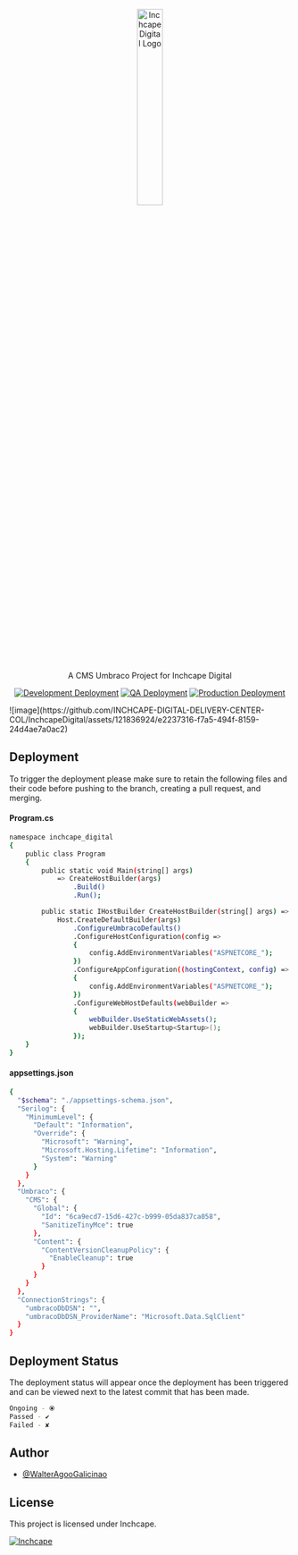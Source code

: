 <p align="center"> <img width="30%" src="https://dev.inchcape.digital/media/0-images/navigation/Inchcape_Digital_Logo_Hor_rgb-1.png" alt="Inchcape Digital Logo"> </p>
<p align="center">A CMS Umbraco Project for Inchcape Digital</p>
<p align="center">
<a href="https://dev.inchcape.digital/"><img src="https://img.shields.io/badge/development_deployment-%E2%9C%94-green?style=for-the-badge" alt="Development Deployment"/></a>
<a href="https://qa.inchcape.digital/"><img src="https://img.shields.io/badge/qa_deployment-%E2%9C%94-green?style=for-the-badge" alt="QA Deployment"/></a>
<a href=""><img src="https://img.shields.io/badge/production_deployment-%E2%9C%98-red?style=for-the-badge" alt="Production Deployment"/></a>
</p>
![image](https://github.com/INCHCAPE-DIGITAL-DELIVERY-CENTER-COL/InchcapeDigital/assets/121836924/e2237316-f7a5-494f-8159-24d4ae7a0ac2)

## Deployment
To trigger the deployment please make sure to retain the following files and their code before pushing to the branch, creating a pull request, and merging.

#### Program.cs
```bash
namespace inchcape_digital
{
    public class Program
    {
        public static void Main(string[] args)
            => CreateHostBuilder(args)
                .Build()
                .Run();

        public static IHostBuilder CreateHostBuilder(string[] args) =>
            Host.CreateDefaultBuilder(args)
                .ConfigureUmbracoDefaults()
                .ConfigureHostConfiguration(config =>
                {
                    config.AddEnvironmentVariables("ASPNETCORE_");
                })
                .ConfigureAppConfiguration((hostingContext, config) =>
                {
                    config.AddEnvironmentVariables("ASPNETCORE_");
                })
                .ConfigureWebHostDefaults(webBuilder =>
                {
                    webBuilder.UseStaticWebAssets();
                    webBuilder.UseStartup<Startup>();
                });
    }
}
```

#### appsettings.json
```bash
{
  "$schema": "./appsettings-schema.json",
  "Serilog": {
    "MinimumLevel": {
      "Default": "Information",
      "Override": {
        "Microsoft": "Warning",
        "Microsoft.Hosting.Lifetime": "Information",
        "System": "Warning"
      }
    }
  },
  "Umbraco": {
    "CMS": {
      "Global": {
        "Id": "6ca9ecd7-15d6-427c-b999-05da837ca058",
        "SanitizeTinyMce": true
      },
      "Content": {
        "ContentVersionCleanupPolicy": {
          "EnableCleanup": true
        }
      }
    }
  },
  "ConnectionStrings": {
    "umbracoDbDSN": "",
    "umbracoDbDSN_ProviderName": "Microsoft.Data.SqlClient"
  }
}
```

## Deployment Status
The deployment status will appear once the deployment has been triggered and can be viewed next to the latest commit that has been made. 

```bash
Ongoing - ⦿
Passed - ✔
Failed - ✘
```

## Author
- [@WalterAgooGalicinao](https://github.com/WalterAgooGalicinao)

## License
This project is licensed under Inchcape.
<p>
<a href="https://www.inchcape.com/">
<img src="https://img.shields.io/badge/license-inchcape-blue?style=for-the-badge" alt="Inchcape"/>
</a>
</p>

